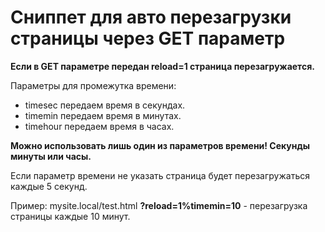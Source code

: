 # Сниппет для авто перезагрузки страницы через GET параметр
**Если в GET параметре передан reload=1 страница перезагружается.** 
 
Параметры для промежутка времени:
+ timesec передаем время в секундах.
+ timemin передаем время в минутах.
+ timehour передаем время в часах.  

**Можно использовать лишь один из параметров времени! Секунды минуты или часы.**  

Если параметр времени не указать страница будет перезагружаться каждые 5 секунд.  
       
Пример: mysite.local/test.html **?reload=1%timemin=10** - перезагрузка страницы каждые 10 минут.